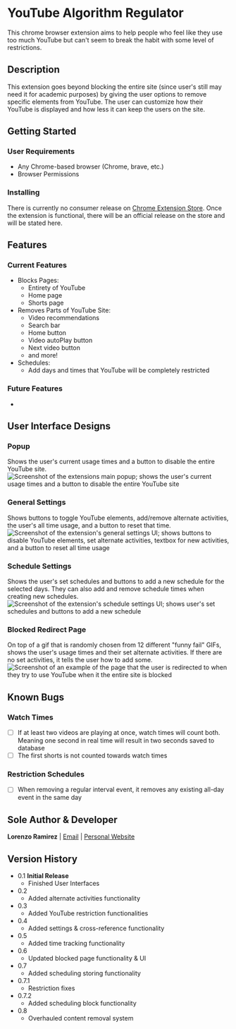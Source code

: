 # YouTube Algorithm Regulator

This chrome browser extension aims to help people who feel like they use too much YouTube but can't seem to break the habit with some level of restrictions.

## Description

This extension goes beyond blocking the entire site (since user's still may need it for academic purposes) by giving the user options to remove specific elements from YouTube. The user can customize how their YouTube is displayed and how less it can keep the users on the site.

## Getting Started

### User Requirements

- Any Chrome-based browser (Chrome, brave, etc.)
- Browser Permissions

### Installing

There is currently no consumer release on [Chrome Extension Store](https://chromewebstore.google.com/).
Once the extension is functional, there will be an official release on the store and will be stated here.

## Features

### Current Features

- Blocks Pages:
  - Entirety of YouTube
  - Home page
  - Shorts page
- Removes Parts of YouTube Site:
  - Video recommendations
  - Search bar
  - Home button
  - Video autoPlay button
  - Next video button
  - and more!
- Schedules:
  - Add days and times that YouTube will be completely restricted

### Future Features

-

## User Interface Designs

### Popup

Shows the user's current usage times and a button to disable the entire YouTube site.
![Screenshot of the extensions main popup; shows the user's current usage times and a button to disable the entire YouTube site](/images/ui-popup.png)

### General Settings

Shows buttons to toggle YouTube elements, add/remove alternate activities, the user's all time usage, and a button to reset that time.
![Screenshot of the extension's general settings UI; shows buttons to disable YouTube elements, set alternate activities, textbox for new activities, and a button to reset all time usage](/images/ui-general-settings.png)

### Schedule Settings

Shows the user's set schedules and buttons to add a new schedule for the selected days. They can also add and remove schedule times when creating new schedules.
![Screenshot of the extension's schedule settings UI; shows user's set schedules and buttons to add a new schedule](/images/ui-schedule-settings.png)

### Blocked Redirect Page

On top of a gif that is randomly chosen from 12 different "funny fail" GIFs, shows the user's usage times and their set alternate activities. If there are no set activities, it tells the user how to add some.
![Screenshot of an example of the page that the user is redirected to when they try to use YouTube when it the entire site is blocked](/images/ui-blocked-page.png)

## Known Bugs

### Watch Times

- [ ] If at least two videos are playing at once, watch times will count both. Meaning one second in real time will result in two seconds saved to database
- [ ] The first shorts is not counted towards watch times

### Restriction Schedules

- [ ] When removing a regular interval event, it removes any existing all-day event in the same day

## Sole Author & Developer

**Lorenzo Ramirez** | [Email](mailto:lorenzoramirez122@gmail.com) | [Personal Website](https://lorenzoramirezjr.com)

## Version History

- 0.1 **Initial Release**
  - Finished User Interfaces
- 0.2
  - Added alternate activities functionality
- 0.3
  - Added YouTube restriction functionalities
- 0.4
  - Added settings & cross-reference functionality
- 0.5
  - Added time tracking functionality
- 0.6
  - Updated blocked page functionality & UI
- 0.7
  - Added scheduling storing functionality
- 0.7.1
  - Restriction fixes
- 0.7.2
  - Added scheduling block functionality
- 0.8
  - Overhauled content removal system
